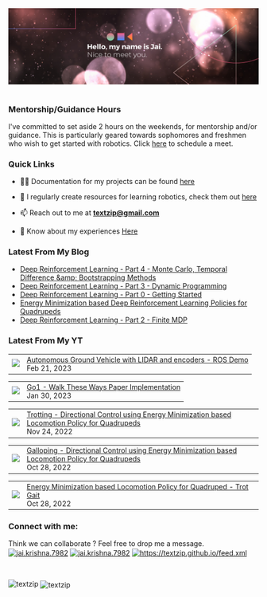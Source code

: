 <img align="right" alt="GIF" src="banner_new.png" width="1491" />       

<!--<h2 align="center">Perception is Deception</h1>-->
<!--<h2 align="center">Robotics | Electronics | Desgin</h3> -->

$~$

### Mentorship/Guidance Hours
I've committed to set aside 2 hours on the weekends, for mentorship and/or guidance. This is particularly geared towards sophomores and freshmen who wish to get started with robotics. Click [here](https://calendar.app.google/4SSiiENYY4oXaR7aA) to schedule a meet.

### Quick Links

- 👨‍💻 Documentation for my projects can be found [here](https://textzip.github.io/projects/)

- 📝 I regularly create resources for learning robotics, check them out [here](https://textzip.github.io/resources/)

- 📫 Reach out to me at **textzip@gmail.com**

- 📄 Know about my experiences [Here](https://textzip.github.io/about/)

### Latest From My Blog
<!-- BLOG-POST-LIST:START -->
- [Deep Reinforcement Learning - Part 4 - Monte Carlo, Temporal Difference &amp;amp; Bootstrapping Methods](https://textzip.github.io/posts/DRL-4/)
- [Deep Reinforcement Learning - Part 3 - Dynamic Programming](https://textzip.github.io/posts/DRL-3/)
- [Deep Reinforcement Learning - Part 0 - Getting Started](https://textzip.github.io/posts/DRL-0/)
- [Energy Minimization based Deep Reinforcement Learning Policies for Quadrupeds](https://textzip.github.io/posts/Energy-DRL/)
- [Deep Reinforcement Learning - Part 2 - Finite MDP](https://textzip.github.io/posts/DRL-2/)
<!-- BLOG-POST-LIST:END -->

### Latest From My YT
<!-- YOUTUBE:START --><table><tr><td><a href="https://www.youtube.com/watch?v=EWVXTixD85I"><img width="140px" src="https://i.ytimg.com/vi/EWVXTixD85I/mqdefault.jpg"></a></td>
<td><a href="https://www.youtube.com/watch?v=EWVXTixD85I">Autonomous Ground Vehicle with LIDAR and encoders - ROS Demo</a><br/>Feb 21, 2023</td></tr></table>
<table><tr><td><a href="https://www.youtube.com/watch?v=4cc_2OeSXDw"><img width="140px" src="https://i.ytimg.com/vi/4cc_2OeSXDw/mqdefault.jpg"></a></td>
<td><a href="https://www.youtube.com/watch?v=4cc_2OeSXDw">Go1 - Walk These Ways Paper Implementation</a><br/>Jan 30, 2023</td></tr></table>
<table><tr><td><a href="https://www.youtube.com/watch?v=H85NNuzPzLM"><img width="140px" src="https://i.ytimg.com/vi/H85NNuzPzLM/mqdefault.jpg"></a></td>
<td><a href="https://www.youtube.com/watch?v=H85NNuzPzLM">Trotting - Directional Control using Energy Minimization based Locomotion Policy for Quadrupeds</a><br/>Nov 24, 2022</td></tr></table>
<table><tr><td><a href="https://www.youtube.com/watch?v=M02tf4fWIHI"><img width="140px" src="https://i.ytimg.com/vi/M02tf4fWIHI/mqdefault.jpg"></a></td>
<td><a href="https://www.youtube.com/watch?v=M02tf4fWIHI">Galloping - Directional Control using Energy Minimization based Locomotion Policy for Quadrupeds</a><br/>Oct 28, 2022</td></tr></table>
<table><tr><td><a href="https://www.youtube.com/watch?v=590fHeeqymI"><img width="140px" src="https://i.ytimg.com/vi/590fHeeqymI/mqdefault.jpg"></a></td>
<td><a href="https://www.youtube.com/watch?v=590fHeeqymI">Energy Minimization based Locomotion Policy for Quadruped - Trot Gait</a><br/>Oct 28, 2022</td></tr></table>
<!-- YOUTUBE:END -->


<h3 align="left">Connect with me:</h3>

<p align="left">
  Think we can collaborate ? Feel free to drop me a message. <br>
<a href="mailto:textzip@gmail.com" target="blank"><img align="center" src="https://cdn.worldvectorlogo.com/logos/official-gmail-icon-2020-.svg" alt="jai.krishna.7982" height="30" width="40" /></a>
<a href="https://facebook.com/jai.krishna.7982/" target="blank"><img align="center" src="https://cdn.worldvectorlogo.com/logos/facebook-4.svg" alt="jai.krishna.7982" height="30" width="40" /></a>
<a href="https://www.linkedin.com/in/jai-krishna-9b0663170/" target="blank"><img align="center" src="https://cdn.worldvectorlogo.com/logos/linkedin-icon-2.svg" alt="https://textzip.github.io/feed.xml" height="30" width="40" /></a>
</p>

$~$

<p><img align="left" src="https://github-readme-repo-859lakatt-textzip.vercel.app/api/top-langs?username=textzip&show_icons=true&theme=dark&locale=en&layout=compact" alt="textzip" /></p>

<p>&nbsp;<img align="center" src="https://github-readme-repo-859lakatt-textzip.vercel.app/api?username=textzip&show_icons=true&theme=dark&locale=en" alt="textzip" /></p>
